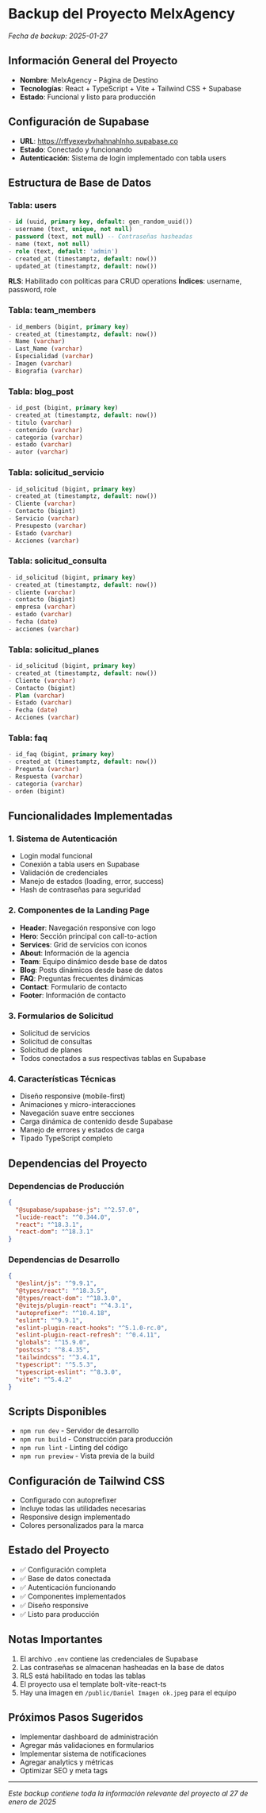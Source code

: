 # Backup del Proyecto MelxAgency
*Fecha de backup: 2025-01-27*

## Información General del Proyecto
- **Nombre**: MelxAgency - Página de Destino
- **Tecnologías**: React + TypeScript + Vite + Tailwind CSS + Supabase
- **Estado**: Funcional y listo para producción

## Configuración de Supabase
- **URL**: https://rffyexevbvhahnahlnho.supabase.co
- **Estado**: Conectado y funcionando
- **Autenticación**: Sistema de login implementado con tabla users

## Estructura de Base de Datos

### Tabla: users
```sql
- id (uuid, primary key, default: gen_random_uuid())
- username (text, unique, not null)
- password (text, not null) -- Contraseñas hasheadas
- name (text, not null)
- role (text, default: 'admin')
- created_at (timestamptz, default: now())
- updated_at (timestamptz, default: now())
```
**RLS**: Habilitado con políticas para CRUD operations
**Índices**: username, password, role

### Tabla: team_members
```sql
- id_members (bigint, primary key)
- created_at (timestamptz, default: now())
- Name (varchar)
- Last_Name (varchar)
- Especialidad (varchar)
- Imagen (varchar)
- Biografia (varchar)
```

### Tabla: blog_post
```sql
- id_post (bigint, primary key)
- created_at (timestamptz, default: now())
- titulo (varchar)
- contenido (varchar)
- categoria (varchar)
- estado (varchar)
- autor (varchar)
```

### Tabla: solicitud_servicio
```sql
- id_solicitud (bigint, primary key)
- created_at (timestamptz, default: now())
- Cliente (varchar)
- Contacto (bigint)
- Servicio (varchar)
- Presupesto (varchar)
- Estado (varchar)
- Acciones (varchar)
```

### Tabla: solicitud_consulta
```sql
- id_solicitud (bigint, primary key)
- created_at (timestamptz, default: now())
- cliente (varchar)
- contacto (bigint)
- empresa (varchar)
- estado (varchar)
- fecha (date)
- acciones (varchar)
```

### Tabla: solicitud_planes
```sql
- id_solicitud (bigint, primary key)
- created_at (timestamptz, default: now())
- Cliente (varchar)
- Contacto (bigint)
- Plan (varchar)
- Estado (varchar)
- Fecha (date)
- Acciones (varchar)
```

### Tabla: faq
```sql
- id_faq (bigint, primary key)
- created_at (timestamptz, default: now())
- Pregunta (varchar)
- Respuesta (varchar)
- categoria (varchar)
- orden (bigint)
```

## Funcionalidades Implementadas

### 1. Sistema de Autenticación
- Login modal funcional
- Conexión a tabla users en Supabase
- Validación de credenciales
- Manejo de estados (loading, error, success)
- Hash de contraseñas para seguridad

### 2. Componentes de la Landing Page
- **Header**: Navegación responsive con logo
- **Hero**: Sección principal con call-to-action
- **Services**: Grid de servicios con iconos
- **About**: Información de la agencia
- **Team**: Equipo dinámico desde base de datos
- **Blog**: Posts dinámicos desde base de datos
- **FAQ**: Preguntas frecuentes dinámicas
- **Contact**: Formulario de contacto
- **Footer**: Información de contacto

### 3. Formularios de Solicitud
- Solicitud de servicios
- Solicitud de consultas
- Solicitud de planes
- Todos conectados a sus respectivas tablas en Supabase

### 4. Características Técnicas
- Diseño responsive (mobile-first)
- Animaciones y micro-interacciones
- Navegación suave entre secciones
- Carga dinámica de contenido desde Supabase
- Manejo de errores y estados de carga
- Tipado TypeScript completo

## Dependencias del Proyecto

### Dependencias de Producción
```json
{
  "@supabase/supabase-js": "^2.57.0",
  "lucide-react": "^0.344.0",
  "react": "^18.3.1",
  "react-dom": "^18.3.1"
}
```

### Dependencias de Desarrollo
```json
{
  "@eslint/js": "^9.9.1",
  "@types/react": "^18.3.5",
  "@types/react-dom": "^18.3.0",
  "@vitejs/plugin-react": "^4.3.1",
  "autoprefixer": "^10.4.18",
  "eslint": "^9.9.1",
  "eslint-plugin-react-hooks": "^5.1.0-rc.0",
  "eslint-plugin-react-refresh": "^0.4.11",
  "globals": "^15.9.0",
  "postcss": "^8.4.35",
  "tailwindcss": "^3.4.1",
  "typescript": "^5.5.3",
  "typescript-eslint": "^8.3.0",
  "vite": "^5.4.2"
}
```

## Scripts Disponibles
- `npm run dev` - Servidor de desarrollo
- `npm run build` - Construcción para producción
- `npm run lint` - Linting del código
- `npm run preview` - Vista previa de la build

## Configuración de Tailwind CSS
- Configurado con autoprefixer
- Incluye todas las utilidades necesarias
- Responsive design implementado
- Colores personalizados para la marca

## Estado del Proyecto
- ✅ Configuración completa
- ✅ Base de datos conectada
- ✅ Autenticación funcionando
- ✅ Componentes implementados
- ✅ Diseño responsive
- ✅ Listo para producción

## Notas Importantes
1. El archivo `.env` contiene las credenciales de Supabase
2. Las contraseñas se almacenan hasheadas en la base de datos
3. RLS está habilitado en todas las tablas
4. El proyecto usa el template bolt-vite-react-ts
5. Hay una imagen en `/public/Daniel Imagen ok.jpeg` para el equipo

## Próximos Pasos Sugeridos
- Implementar dashboard de administración
- Agregar más validaciones en formularios
- Implementar sistema de notificaciones
- Agregar analytics y métricas
- Optimizar SEO y meta tags

---
*Este backup contiene toda la información relevante del proyecto al 27 de enero de 2025*